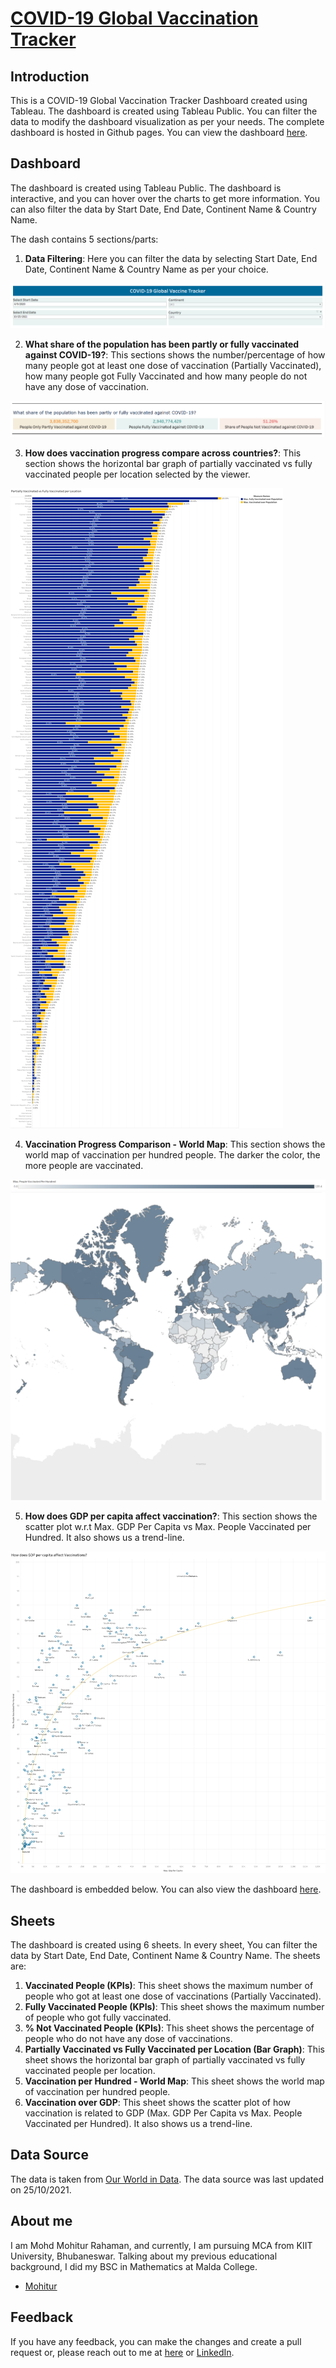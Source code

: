 # [COVID-19 Global Vaccination Tracker](https://public.tableau.com/views/COVID-19GlobalVaccinationTracker_16850851988440/COVID-19GlobalVaccineTracker?:language=en-US&:display_count=n&:origin=viz_share_link)

## Introduction

This is a COVID-19 Global Vaccination Tracker Dashboard created using Tableau. The dashboard is created using Tableau
Public. You can filter the data to modify the dashboard visualization as per your needs. The complete dashboard is hosted in Github pages. You can view the dashboard [here](https://mohitur669.github.io/COVID-19-Vaccination-Tracker/).

## Dashboard

The dashboard is created using Tableau
Public. The dashboard is interactive, and you can hover over the charts to get more information. You can also filter the
data by Start Date, End Date, Continent Name & Country Name.

The dash contains 5 sections/parts: 
1. **Data Filtering**: Here you can filter the
   data by selecting Start Date, End Date, Continent Name & Country Name as per your choice.

![Filter Options](img/filter.png "Filter Options")

2. **What share of the population has been partly or fully vaccinated against COVID-19?**: This sections shows the number/percentage of how many people got at least one dose of vaccination (Partially Vaccinated), how many people got Fully Vaccinated and how many people do not have any dose of vaccination.

![Vaccination Data](img/vaccination.png "Vaccination Data")

3. **How does vaccination progress compare across countries?**: This section shows the horizontal bar graph of partially vaccinated vs fully vaccinated people per location selected by the viewer.

![Vaccination Progress Per Country](img/bar.png "Vaccination Progress per Country")

4. **Vaccination Progress Comparison - World Map**: This section shows the world map of vaccination per hundred people. The darker the color, the more people are vaccinated.

![Map Legend](img/map_legend.png "Map Legend")
![Vaccination Progress Comparison - World Map](img/map.png "Vaccination Progress Comparison - World Map")

5. **How does GDP per capita affect vaccination?**: This section shows the scatter plot w.r.t Max. GDP Per Capita vs Max. People Vaccinated per Hundred. It also shows us a trend-line.

![Max. GDP Per Capita vs Max. People Vaccinated per Hundred](img/scatter.png "Max. GDP Per Capita vs Max. People Vaccinated per Hundred")

The dashboard is embedded below. You can also view the
dashboard [here](https://mohitur669.github.io/COVID-19-Vaccination-Tracker/).

## Sheets
The dashboard is created using 6 sheets. In every sheet, You can filter the data by Start Date, End Date, Continent Name & Country Name. The sheets are:
1. **Vaccinated People (KPIs)**: This sheet shows the maximum number of people who got at least one dose of vaccinations (Partially Vaccinated).
2. **Fully Vaccinated People (KPIs)**: This sheet shows the maximum number of people who got fully vaccinated.
3. **% Not Vaccinated People (KPIs)**: This sheet shows the percentage of people who do not have any dose of vaccinations.
4. **Partially Vaccinated vs Fully Vaccinated per Location (Bar Graph)**: This sheet shows the horizontal bar graph of partially vaccinated vs fully vaccinated people per location.
5. **Vaccination per Hundred - World Map**: This sheet shows the world map of vaccination per hundred people.
6. **Vaccination over GDP**: This sheet shows the scatter plot of how vaccination is related to GDP (Max. GDP Per Capita vs Max. People Vaccinated per Hundred). It also shows us a trend-line.

## Data Source

The data is taken from [Our World in Data](https://ourworldindata.org/covid-vaccinations). The data source was last
updated on 25/10/2021.

## About me

I am Mohd Mohitur Rahaman, and currently, I am pursuing MCA from KIIT University, Bhubaneswar. Talking about my previous educational background, I did my BSC in Mathematics at Malda College.

- [Mohitur](https://linktr.ee/mohitur)

## Feedback

If you have any feedback, you can make the changes and create a pull request or, please reach out to me at [here](mohitur669@gmail.com) or [LinkedIn](https://www.linkedin.com/in/mohitur02/).